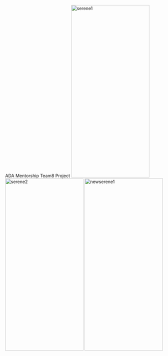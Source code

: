 ADA Mentorship Team8 Project
<img width="250" height = "550" alt="serene1" src="https://github.com/user-attachments/assets/91daf173-889b-426a-b7d1-2a5a2cdecd79">
<img width="250" height = "550" alt="serene2" src="https://github.com/user-attachments/assets/db0c0ac9-d701-4145-bdbd-b8cba311cb40">
<img width="250" height = "550" alt="newserene1" src="https://github.com/user-attachments/assets/6fef3fdb-71b3-4408-b380-6d83a8c7fc57">
